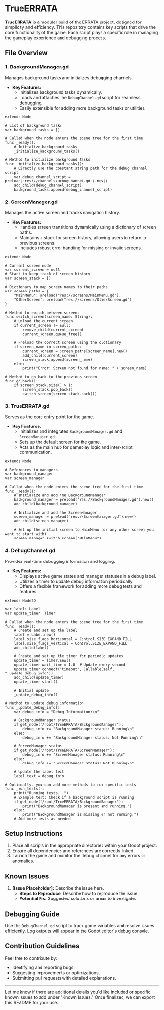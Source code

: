 
# TrueERRATA

**TrueERRATA** is a modular build of the ERRATA project, designed for simplicity and efficiency. This repository contains key scripts that drive the core functionality of the game. Each script plays a specific role in managing the gameplay experience and debugging process.

## File Overview

### 1. **BackgroundManager.gd**
Manages background tasks and initializes debugging channels.
- **Key Features:**
  - Initializes background tasks dynamically.
  - Loads and attaches the `DebugChannel.gd` script for seamless debugging.
  - Easily extensible for adding more background tasks or utilities.

```gdscript
extends Node

# List of background tasks
var background_tasks = []

# Called when the node enters the scene tree for the first time
func _ready():
	# Initialize background tasks
	_initialize_background_tasks()

# Method to initialize background tasks
func _initialize_background_tasks():
	# Directly use the constant string path for the debug channel script
	var debug_channel_script = preload("res://channels/DebugChannel.gd").new()
	add_child(debug_channel_script)
	background_tasks.append(debug_channel_script)
```

### 2. **ScreenManager.gd**
Manages the active screen and tracks navigation history.
- **Key Features:**
  - Handles screen transitions dynamically using a dictionary of screen paths.
  - Maintains a stack for screen history, allowing users to return to previous screens.
  - Includes robust error handling for missing or invalid screens.

```gdscript
extends Node

# Current screen node
var current_screen = null
# Stack to keep track of screen history
var screen_stack = []

# Dictionary to map screen names to their paths
var screen_paths = {
	"MainMenu": preload("res://screens/MainMenu.gd"),
	"OtherScreen": preload("res://screens/OtherScreen.gd")
}

# Method to switch between screens
func switch_screen(screen_name: String):
	# Unload the current screen
	if current_screen != null:
		remove_child(current_screen)
		current_screen.queue_free()
	
	# Preload the correct screen using the dictionary
	if screen_name in screen_paths:
		current_screen = screen_paths[screen_name].new()
		add_child(current_screen)
		screen_stack.append(screen_name)
	else:
		print("Error: Screen not found for name: " + screen_name)

# Method to go back to the previous screen
func go_back():
	if screen_stack.size() > 1:
		screen_stack.pop_back()
		switch_screen(screen_stack.back())
```

### 3. **TrueERRATA.gd**
Serves as the core entry point for the game.
- **Key Features:**
  - Initializes and integrates `BackgroundManager.gd` and `ScreenManager.gd`.
  - Sets up the default screen for the game.
  - Acts as the main hub for gameplay logic and inter-script communication.

```gdscript
extends Node

# References to managers
var background_manager
var screen_manager

# Called when the node enters the scene tree for the first time
func _ready():
	# Initialize and add the BackgroundManager
	background_manager = preload("res://BackgroundManager.gd").new()
	add_child(background_manager)
	
	# Initialize and add the ScreenManager
	screen_manager = preload("res://ScreenManager.gd").new()
	add_child(screen_manager)
	
	# Set up the initial screen to MainMenu (or any other screen you want to start with)
	screen_manager.switch_screen("MainMenu")
```

### 4. **DebugChannel.gd**
Provides real-time debugging information and logging.
- **Key Features:**
  - Displays active game states and manager statuses in a debug label.
  - Utilizes a timer to update debug information periodically.
  - Offers a flexible framework for adding more debug tests and features.

```gdscript
extends Node2D

var label: Label
var update_timer: Timer

# Called when the node enters the scene tree for the first time
func _ready():
	# Create and set up the label
	label = Label.new()
	label.size_flags_horizontal = Control.SIZE_EXPAND_FILL
	label.size_flags_vertical = Control.SIZE_EXPAND_FILL
	add_child(label)
	
	# Create and set up the timer for periodic updates
	update_timer = Timer.new()
	update_timer.wait_time = 1.0  # Update every second
	update_timer.connect("timeout", Callable(self, "_update_debug_info"))
	add_child(update_timer)
	update_timer.start()
	
	# Initial update
	_update_debug_info()

# Method to update debug information
func _update_debug_info():
	var debug_info = "Debug Information:\n"
	
	# BackgroundManager status
	if get_node("/root/TrueERRATA/BackgroundManager"):
		debug_info += "BackgroundManager status: Running\n"
	else:
		debug_info += "BackgroundManager status: Not Running\n"
	
	# ScreenManager status
	if get_node("/root/TrueERRATA/ScreenManager"):
		debug_info += "ScreenManager status: Running\n"
	else:
		debug_info += "ScreenManager status: Not Running\n"
	
	# Update the label text
	label.text = debug_info

# Optionally, you can add more methods to run specific tests
func _run_tests():
	print("Running tests...")
	# Example test: Check if a background script is running
	if get_node("/root/TrueERRATA/BackgroundManager"):
		print("BackgroundManager is present and running.")
	else:
		print("BackgroundManager is missing or not running.")
	# Add more tests as needed
```

## Setup Instructions

1. Place all scripts in the appropriate directories within your Godot project.
2. Ensure all dependencies and references are correctly linked.
3. Launch the game and monitor the debug channel for any errors or anomalies.

## Known Issues

1. **[Issue Placeholder]:** Describe the issue here.
   - **Steps to Reproduce:** Describe how to reproduce the issue.
   - **Potential Fix:** Suggested solutions or areas to investigate.

## Debugging Guide

Use the `DebugChannel.gd` script to track game variables and resolve issues efficiently. Log outputs will appear in the Godot editor's debug console.

## Contribution Guidelines

Feel free to contribute by:

- Identifying and reporting bugs.
- Suggesting improvements or optimizations.
- Submitting pull requests with detailed explanations.

---

Let me know if there are additional details you'd like included or specific known issues to add under "Known Issues." Once finalized, we can export this README for your use.
